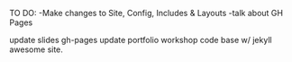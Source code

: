 TO DO:
-Make changes to Site, Config, Includes &amp; Layouts
-talk about GH Pages

update slides gh-pages
update portfolio workshop code base w/ jekyll awesome site.